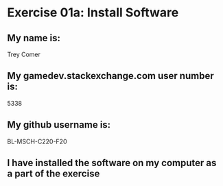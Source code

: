 # Exercise 01a: Install Software

## My name is:
Trey Comer

## My gamedev.stackexchange.com user number is:
5338

## My github username is:
BL-MSCH-C220-F20

## I have installed the software on my computer as a part of the exercise
